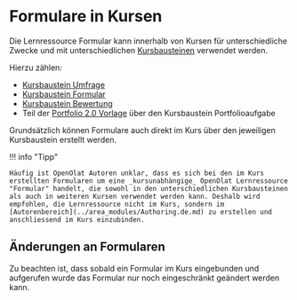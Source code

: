 # Formulare in Kursen

Die Lernressource Formular kann innerhalb von Kursen für unterschiedliche Zwecke und mit unterschiedlichen [Kursbausteinen](../learningresources/Course_Elements.de.md) verwendet werden.

Hierzu zählen:

* [Kursbaustein Umfrage](../learningresources/Course_Element_Survey.de.md)
* [Kursbaustein Formular](../learningresources/Course_Element_Form.de.md)
* [Kursbaustein Bewertung](../learningresources/Course_Element_Assessment.de.md)
* Teil der [Portfolio 2.0 Vorlage](Portfolio_template_Creation.de.md) über den Kursbaustein Portfolioaufgabe

Grundsätzlich können Formulare auch direkt im Kurs über den jeweiligen Kursbaustein erstellt werden.

!!! info "Tipp"

    Häufig ist OpenOlat Autoren unklar, dass es sich bei den im Kurs erstellten Formularen um eine _kursunabhängige_ OpenOlat Lernressource "Formular" handelt, die sowohl in den unterschiedlichen Kursbausteinen als auch in weiteren Kursen verwendet werden kann. Deshalb wird empfohlen, die Lernressource nicht im Kurs, sondern im [Autorenbereich](../area_modules/Authoring.de.md) zu erstellen und anschliessend im Kurs einzubinden.

## Änderungen an Formularen 

Zu beachten ist, dass sobald ein Formular im Kurs eingebunden und aufgerufen wurde das Formular nur noch eingeschränkt geändert werden kann.